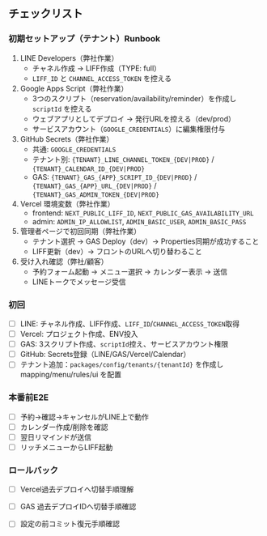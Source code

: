 ## チェックリスト

### 初期セットアップ（テナント）Runbook
1) LINE Developers（弊社作業）
   - チャネル作成 → LIFF作成（TYPE: full）
   - `LIFF_ID` と `CHANNEL_ACCESS_TOKEN` を控える
2) Google Apps Script（弊社作業）
   - 3つのスクリプト（reservation/availability/reminder）を作成し `scriptId` を控える
   - ウェブアプリとしてデプロイ → 発行URLを控える（dev/prod）
   - サービスアカウント（`GOOGLE_CREDENTIALS`）に編集権限付与
3) GitHub Secrets（弊社作業）
   - 共通: `GOOGLE_CREDENTIALS`
   - テナント別: `{TENANT}_LINE_CHANNEL_TOKEN_{DEV|PROD}` / `{TENANT}_CALENDAR_ID_{DEV|PROD}`
   - GAS: `{TENANT}_GAS_{APP}_SCRIPT_ID_{DEV|PROD}` / `{TENANT}_GAS_{APP}_URL_{DEV|PROD}` / `{TENANT}_GAS_ADMIN_TOKEN_{DEV|PROD}`
4) Vercel 環境変数（弊社作業）
   - frontend: `NEXT_PUBLIC_LIFF_ID`, `NEXT_PUBLIC_GAS_AVAILABILITY_URL`
   - admin: `ADMIN_IP_ALLOWLIST`, `ADMIN_BASIC_USER`, `ADMIN_BASIC_PASS`
5) 管理者ページで初回同期（弊社作業）
   - テナント選択 → GAS Deploy（dev）→ Properties同期が成功すること
   - LIFF更新（dev）→ フロントのURLへ切り替わること
6) 受け入れ確認（弊社/顧客）
   - 予約フォーム起動 → メニュー選択 → カレンダー表示 → 送信
   - LINEトークでメッセージ受信

### 初回
- [ ] LINE: チャネル作成、LIFF作成、`LIFF_ID`/`CHANNEL_ACCESS_TOKEN`取得
- [ ] Vercel: プロジェクト作成、ENV投入
- [ ] GAS: 3スクリプト作成、`scriptId`控え、サービスアカウント権限
- [ ] GitHub: Secrets登録（LINE/GAS/Vercel/Calendar）
- [ ] テナント追加：`packages/config/tenants/{tenantId}` を作成し mapping/menu/rules/ui を配置

### 本番前E2E
- [ ] 予約→確認→キャンセルがLINE上で動作
- [ ] カレンダー作成/削除を確認
- [ ] 翌日リマインドが送信
- [ ] リッチメニューからLIFF起動

### ロールバック
- [ ] Vercel過去デプロイへ切替手順理解
- [ ] GAS 過去デプロイIDへ切替手順確認
- [ ] 設定の前コミット復元手順確認


